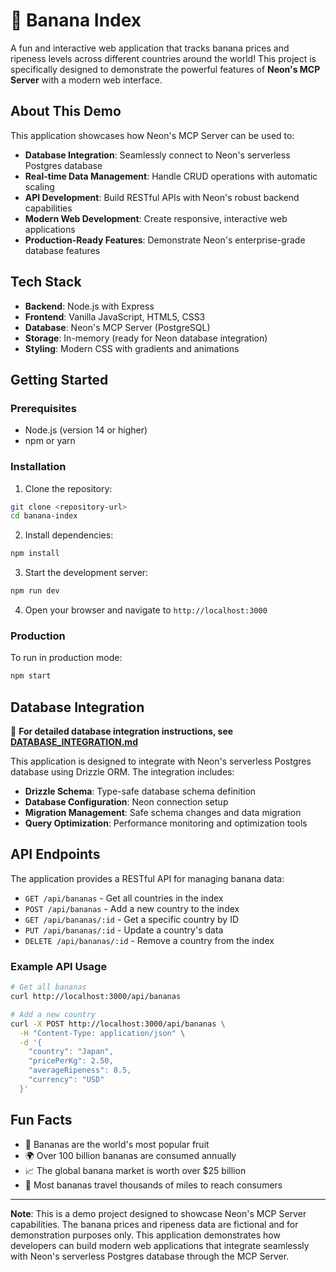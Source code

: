 # 🍌 Banana Index

A fun and interactive web application that tracks banana prices and ripeness levels across different countries around the world! This project is specifically designed to demonstrate the powerful features of **Neon's MCP Server** with a modern web interface.

## About This Demo

This application showcases how Neon's MCP Server can be used to:

- **Database Integration**: Seamlessly connect to Neon's serverless Postgres database
- **Real-time Data Management**: Handle CRUD operations with automatic scaling
- **API Development**: Build RESTful APIs with Neon's robust backend capabilities
- **Modern Web Development**: Create responsive, interactive web applications
- **Production-Ready Features**: Demonstrate Neon's enterprise-grade database features

## Tech Stack

- **Backend**: Node.js with Express
- **Frontend**: Vanilla JavaScript, HTML5, CSS3
- **Database**: Neon's MCP Server (PostgreSQL)
- **Storage**: In-memory (ready for Neon database integration)
- **Styling**: Modern CSS with gradients and animations

## Getting Started

### Prerequisites

- Node.js (version 14 or higher)
- npm or yarn

### Installation

1. Clone the repository:

```bash
git clone <repository-url>
cd banana-index
```

2. Install dependencies:

```bash
npm install
```

3. Start the development server:

```bash
npm run dev
```

4. Open your browser and navigate to `http://localhost:3000`

### Production

To run in production mode:

```bash
npm start
```

## Database Integration

📖 **For detailed database integration instructions, see [DATABASE_INTEGRATION.md](./DATABASE_INTEGRATION.md)**

This application is designed to integrate with Neon's serverless Postgres database using Drizzle ORM. The integration includes:

- **Drizzle Schema**: Type-safe database schema definition
- **Database Configuration**: Neon connection setup
- **Migration Management**: Safe schema changes and data migration
- **Query Optimization**: Performance monitoring and optimization tools

## API Endpoints

The application provides a RESTful API for managing banana data:

- `GET /api/bananas` - Get all countries in the index
- `POST /api/bananas` - Add a new country to the index
- `GET /api/bananas/:id` - Get a specific country by ID
- `PUT /api/bananas/:id` - Update a country's data
- `DELETE /api/bananas/:id` - Remove a country from the index

### Example API Usage

```bash
# Get all bananas
curl http://localhost:3000/api/bananas

# Add a new country
curl -X POST http://localhost:3000/api/bananas \
  -H "Content-Type: application/json" \
  -d '{
    "country": "Japan",
    "pricePerKg": 2.50,
    "averageRipeness": 8.5,
    "currency": "USD"
  }'
```

## Fun Facts

- 🍌 Bananas are the world's most popular fruit
- 🌍 Over 100 billion bananas are consumed annually
- 📈 The global banana market is worth over $25 billion
- 🚢 Most bananas travel thousands of miles to reach consumers

---

**Note**: This is a demo project designed to showcase Neon's MCP Server capabilities. The banana prices and ripeness data are fictional and for demonstration purposes only. This application demonstrates how developers can build modern web applications that integrate seamlessly with Neon's serverless Postgres database through the MCP Server.
